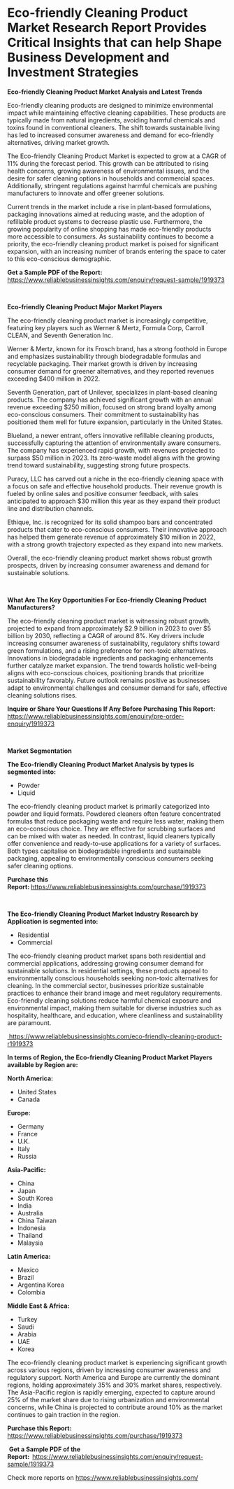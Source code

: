 <p><h1>Eco-friendly Cleaning Product Market Research Report Provides Critical Insights that can help Shape Business Development and Investment Strategies</h1></p><p><strong>Eco-friendly Cleaning Product Market Analysis and Latest Trends</strong></p>
<p><p>Eco-friendly cleaning products are designed to minimize environmental impact while maintaining effective cleaning capabilities. These products are typically made from natural ingredients, avoiding harmful chemicals and toxins found in conventional cleaners. The shift towards sustainable living has led to increased consumer awareness and demand for eco-friendly alternatives, driving market growth.</p><p>The Eco-friendly Cleaning Product Market is expected to grow at a CAGR of 11% during the forecast period. This growth can be attributed to rising health concerns, growing awareness of environmental issues, and the desire for safer cleaning options in households and commercial spaces. Additionally, stringent regulations against harmful chemicals are pushing manufacturers to innovate and offer greener solutions.</p><p>Current trends in the market include a rise in plant-based formulations, packaging innovations aimed at reducing waste, and the adoption of refillable product systems to decrease plastic use. Furthermore, the growing popularity of online shopping has made eco-friendly products more accessible to consumers. As sustainability continues to become a priority, the eco-friendly cleaning product market is poised for significant expansion, with an increasing number of brands entering the space to cater to this eco-conscious demographic.</p></p>
<p><strong>Get a Sample PDF of the Report:&nbsp;</strong> <a href="https://www.reliablebusinessinsights.com/enquiry/request-sample/1919373?utm_campaign=3106&utm_medium=2&utm_source=Github&utm_content=ia&utm_term=06042025&utm_id=eco-friendly-cleaning-product">https://www.reliablebusinessinsights.com/enquiry/request-sample/1919373</a></p>
<p>&nbsp;</p>
<p><strong>Eco-friendly Cleaning Product Major Market Players</strong></p>
<p><p>The eco-friendly cleaning product market is increasingly competitive, featuring key players such as Werner & Mertz, Formula Corp, Carroll CLEAN, and Seventh Generation Inc. </p><p>Werner & Mertz, known for its Frosch brand, has a strong foothold in Europe and emphasizes sustainability through biodegradable formulas and recyclable packaging. Their market growth is driven by increasing consumer demand for greener alternatives, and they reported revenues exceeding $400 million in 2022.</p><p>Seventh Generation, part of Unilever, specializes in plant-based cleaning products. The company has achieved significant growth with an annual revenue exceeding $250 million, focused on strong brand loyalty among eco-conscious consumers. Their commitment to sustainability has positioned them well for future expansion, particularly in the United States.</p><p>Blueland, a newer entrant, offers innovative refillable cleaning products, successfully capturing the attention of environmentally aware consumers. The company has experienced rapid growth, with revenues projected to surpass $50 million in 2023. Its zero-waste model aligns with the growing trend toward sustainability, suggesting strong future prospects.</p><p>Puracy, LLC has carved out a niche in the eco-friendly cleaning space with a focus on safe and effective household products. Their revenue growth is fueled by online sales and positive consumer feedback, with sales anticipated to approach $30 million this year as they expand their product line and distribution channels.</p><p>Ethique, Inc. is recognized for its solid shampoo bars and concentrated products that cater to eco-conscious consumers. Their innovative approach has helped them generate revenue of approximately $10 million in 2022, with a strong growth trajectory expected as they expand into new markets.</p><p>Overall, the eco-friendly cleaning product market shows robust growth prospects, driven by increasing consumer awareness and demand for sustainable solutions.</p></p>
<p>&nbsp;</p>
<p><strong>What Are The Key Opportunities For Eco-friendly Cleaning Product Manufacturers?</strong></p>
<p><p>The eco-friendly cleaning product market is witnessing robust growth, projected to expand from approximately $2.9 billion in 2023 to over $5 billion by 2030, reflecting a CAGR of around 8%. Key drivers include increasing consumer awareness of sustainability, regulatory shifts toward green formulations, and a rising preference for non-toxic alternatives. Innovations in biodegradable ingredients and packaging enhancements further catalyze market expansion. The trend towards holistic well-being aligns with eco-conscious choices, positioning brands that prioritize sustainability favorably. Future outlook remains positive as businesses adapt to environmental challenges and consumer demand for safe, effective cleaning solutions rises.</p></p>
<p><strong>Inquire or Share Your Questions If Any Before Purchasing This Report:</strong> <a href="https://www.reliablebusinessinsights.com/enquiry/pre-order-enquiry/1919373?utm_campaign=3106&utm_medium=2&utm_source=Github&utm_content=ia&utm_term=06042025&utm_id=eco-friendly-cleaning-product">https://www.reliablebusinessinsights.com/enquiry/pre-order-enquiry/1919373</a></p>
<p>&nbsp;</p>
<p><strong>Market Segmentation</strong></p>
<p><strong>The Eco-friendly Cleaning Product Market Analysis by types is segmented into:</strong></p>
<p><ul><li>Powder</li><li>Liquid</li></ul></p>
<p><p>The eco-friendly cleaning product market is primarily categorized into powder and liquid formats. Powdered cleaners often feature concentrated formulas that reduce packaging waste and require less water, making them an eco-conscious choice. They are effective for scrubbing surfaces and can be mixed with water as needed. In contrast, liquid cleaners typically offer convenience and ready-to-use applications for a variety of surfaces. Both types capitalise on biodegradable ingredients and sustainable packaging, appealing to environmentally conscious consumers seeking safer cleaning options.</p></p>
<p><strong>Purchase this Report:&nbsp;</strong><a href="https://www.reliablebusinessinsights.com/purchase/1919373?utm_campaign=3106&utm_medium=2&utm_source=Github&utm_content=ia&utm_term=06042025&utm_id=eco-friendly-cleaning-product">https://www.reliablebusinessinsights.com/purchase/1919373</a></p>
<p>&nbsp;</p>
<p><strong>The Eco-friendly Cleaning Product Market Industry Research by Application is segmented into:</strong></p>
<p><ul><li>Residential</li><li>Commercial</li></ul></p>
<p><p>The eco-friendly cleaning product market spans both residential and commercial applications, addressing growing consumer demand for sustainable solutions. In residential settings, these products appeal to environmentally conscious households seeking non-toxic alternatives for cleaning. In the commercial sector, businesses prioritize sustainable practices to enhance their brand image and meet regulatory requirements. Eco-friendly cleaning solutions reduce harmful chemical exposure and environmental impact, making them suitable for diverse industries such as hospitality, healthcare, and education, where cleanliness and sustainability are paramount.</p></p>
<p><a href="https://www.reliablebusinessinsights.com/eco-friendly-cleaning-product-r1919373?utm_campaign=3106&utm_medium=2&utm_source=Github&utm_content=ia&utm_term=06042025&utm_id=eco-friendly-cleaning-product">&nbsp;https://www.reliablebusinessinsights.com/eco-friendly-cleaning-product-r1919373</a></p>
<p><strong>In terms of Region, the Eco-friendly Cleaning Product Market Players available by Region are:</strong></p>
<p>
    <p> <strong> North America: </strong>
        <ul>
            <li>United States</li>
            <li>Canada</li>
        </ul>
        </p> 
    <p> <strong> Europe: </strong>
        <ul>
            <li>Germany</li>
            <li>France</li>
            <li>U.K.</li>
            <li>Italy</li>
            <li>Russia</li>
        </ul>
        </p> 
    <p> <strong> Asia-Pacific: </strong>
        <ul>
            <li>China</li>
            <li>Japan</li>
            <li>South Korea</li>
            <li>India</li>
            <li>Australia</li>
            <li>China Taiwan</li>
            <li>Indonesia</li>
            <li>Thailand</li>
            <li>Malaysia</li>
        </ul>
        </p> 
    <p> <strong> Latin America: </strong>
        <ul>
            <li>Mexico</li>
            <li>Brazil</li>
            <li>Argentina Korea</li>
            <li>Colombia</li>
        </ul>
        </p> 
    <p> <strong> Middle East & Africa: </strong>
        <ul>
            <li>Turkey</li>
            <li>Saudi</li>
            <li>Arabia</li>
            <li>UAE</li>
            <li>Korea</li>
        </ul>
    </p>
    </p>
<p><p>The eco-friendly cleaning product market is experiencing significant growth across various regions, driven by increasing consumer awareness and regulatory support. North America and Europe are currently the dominant regions, holding approximately 35% and 30% market shares, respectively. The Asia-Pacific region is rapidly emerging, expected to capture around 25% of the market share due to rising urbanization and environmental concerns, while China is projected to contribute around 10% as the market continues to gain traction in the region.</p></p>
<p><strong>Purchase this Report: </strong><a href="https://www.reliablebusinessinsights.com/purchase/1919373?utm_campaign=3106&utm_medium=2&utm_source=Github&utm_content=ia&utm_term=06042025&utm_id=eco-friendly-cleaning-product">https://www.reliablebusinessinsights.com/purchase/1919373</a></p>
<p>&nbsp;<strong>Get a Sample PDF of the Report:&nbsp;&nbsp;</strong><a href="https://www.reliablebusinessinsights.com/enquiry/request-sample/1919373?utm_campaign=3106&utm_medium=2&utm_source=Github&utm_content=ia&utm_term=06042025&utm_id=eco-friendly-cleaning-product">https://www.reliablebusinessinsights.com/enquiry/request-sample/1919373</a></p>
<p><strong></strong></p>
<p>Check more reports on <a href="https://www.reliablebusinessinsights.com/?utm_campaign=3106&utm_medium=2&utm_source=Github&utm_content=ia&utm_term=06042025&utm_id=eco-friendly-cleaning-product">https://www.reliablebusinessinsights.com/</a></p>